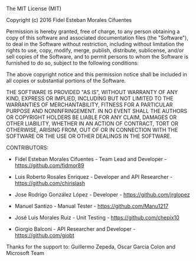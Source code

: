 The MIT License (MIT)

Copyright (c) 2016 Fidel Esteban Morales Cifuentes

Permission is hereby granted, free of charge, to any person obtaining a copy
of this software and associated documentation files (the "Software"), to deal
in the Software without restriction, including without limitation the rights
to use, copy, modify, merge, publish, distribute, sublicense, and/or sell
copies of the Software, and to permit persons to whom the Software is
furnished to do so, subject to the following conditions:

The above copyright notice and this permission notice shall be included in all
copies or substantial portions of the Software.

THE SOFTWARE IS PROVIDED "AS IS", WITHOUT WARRANTY OF ANY KIND, EXPRESS OR
IMPLIED, INCLUDING BUT NOT LIMITED TO THE WARRANTIES OF MERCHANTABILITY,
FITNESS FOR A PARTICULAR PURPOSE AND NONINFRINGEMENT. IN NO EVENT SHALL THE
AUTHORS OR COPYRIGHT HOLDERS BE LIABLE FOR ANY CLAIM, DAMAGES OR OTHER
LIABILITY, WHETHER IN AN ACTION OF CONTRACT, TORT OR OTHERWISE, ARISING FROM,
OUT OF OR IN CONNECTION WITH THE SOFTWARE OR THE USE OR OTHER DEALINGS IN THE
SOFTWARE.

CONTRIBUTORS:

- Fidel Esteban Morales Cifuentes - Team Lead and Developer - https://github.com/fidmor89

- Luis Roberto Rosales Enriquez - Developer and API Researcher - https://github.com/chirislash

- Jose Rodrigo González López - Developer - https://github.com/jrglopez	

- Manuel Santizo - Manual Tester - https://github.com/Manu1217

- José Luis Morales Ruiz - Unit Testing - https://github.com/chepix10

- Giorgio Balconi - API Researcher and Developer - https://github.com/giobt


Thanks for the support to:
Guillermo Zepeda, 
Oscar Garcia Colon and
Microsoft Team